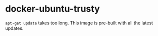 # docker-ubuntu-trusty

`apt-get update` takes too long. This image is pre-built with all the latest updates.
